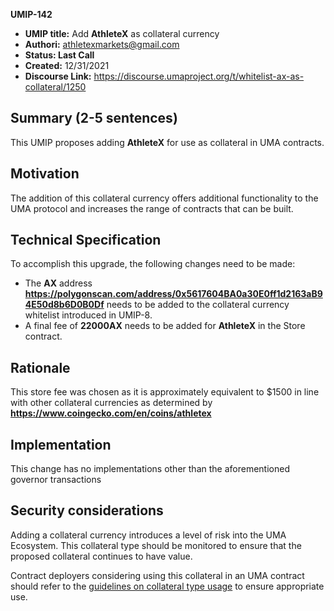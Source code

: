 **UMIP-142**

-   **UMIP title:** Add **AthleteX** as collateral currency 
-   **Authori:**  athletexmarkets@gmail.com
-   **Status: Last Call**
-   **Created:**  12/31/2021
-   **Discourse Link:**  https://discourse.umaproject.org/t/whitelist-ax-as-collateral/1250

## Summary (2-5 sentences)

This UMIP proposes adding **AthleteX** for use as collateral in UMA contracts.

## Motivation

The addition of this collateral currency offers additional functionality to the UMA protocol and increases the range of contracts that can be built.

## Technical Specification

To accomplish this upgrade, the following changes need to be made:

-   The **AX** address **https://polygonscan.com/address/0x5617604BA0a30E0ff1d2163aB94E50d8b6D0B0Df** needs to be added to the collateral currency whitelist introduced in UMIP-8.
-   A final fee of **22000AX** needs to be added for **AthleteX** in the Store contract.
    

## Rationale

This store fee was chosen as it is approximately equivalent to $1500 in line with other collateral currencies as determined by **https://www.coingecko.com/en/coins/athletex**

## Implementation


This change has no implementations other than the aforementioned governor transactions

## Security considerations

Adding a collateral currency introduces a level of risk into the UMA Ecosystem.  This collateral type should be monitored to ensure that the proposed collateral continues to have value.

Contract deployers considering using this collateral in an UMA contract should refer to the [guidelines on collateral type usage](https://docs.umaproject.org/uma-tokenholders/guidence-on-collateral-currency-addition) to ensure appropriate use.

